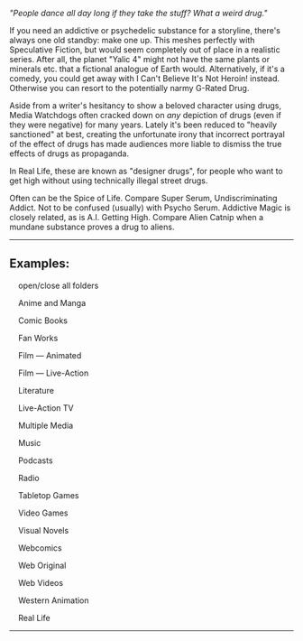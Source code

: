 _"People dance all day long if they take the stuff? What a weird drug."_

If you need an addictive or psychedelic substance for a storyline, there's always one old standby: make one up. This meshes perfectly with Speculative Fiction, but would seem completely out of place in a realistic series. After all, the planet "Yalic 4" might not have the same plants or minerals etc. that a fictional analogue of Earth would. Alternatively, if it's a comedy, you could get away with I Can't Believe It's Not Heroin! instead. Otherwise you can resort to the potentially narmy G-Rated Drug.

Aside from a writer's hesitancy to show a beloved character using drugs, Media Watchdogs often cracked down on _any_ depiction of drugs (even if they were negative) for many years. Lately it's been reduced to "heavily sanctioned" at best, creating the unfortunate irony that incorrect portrayal of the effect of drugs has made audiences more liable to dismiss the true effects of drugs as propaganda.

In Real Life, these are known as "designer drugs", for people who want to get high without using technically illegal street drugs.

Often can be the Spice of Life. Compare Super Serum, Undiscriminating Addict. Not to be confused (usually) with Psycho Serum. Addictive Magic is closely related, as is A.I. Getting High. Compare Alien Catnip when a mundane substance proves a drug to aliens.

___

## Examples:

    open/close all folders 

    Anime and Manga 

    Comic Books 

    Fan Works 

    Film — Animated 

    Film — Live-Action 

    Literature 

    Live-Action TV 

    Multiple Media 

    Music 

    Podcasts 

    Radio 

    Tabletop Games 

    Video Games 

    Visual Novels 

    Webcomics 

    Web Original 

    Web Videos 

    Western Animation 

    Real Life 

___
